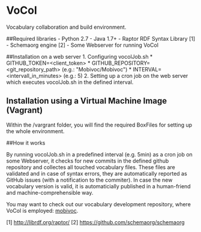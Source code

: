 VoCol
=====

Vocabulary collaboration and build environment.

##Required libraries
	- Python 2.7
	- Java 1.7+
	- Raptor RDF Syntax Library [1]
	- Schemaorg engine [2]
	- Some Webserver for running VoCol

##Installation on a web server
	1. Configuring vocolJob.sh
		* GITHUB_TOKEN=<client_token>
		* GITHUB_REPOSITORY=<git_repository_path> (e.g.: "Mobivoc/Mobivoc")
		* INTERVAL= <intervall_in_minutes> (e.g.: 5)
	2. Setting up a cron job on the web server which executes vocolJob.sh in the defined interval. 

## Installation using a Virtual Machine Image (Vagrant)
Within the /vargrant folder, you will find the required BoxFiles for setting up the whole environment. 

##How it works

By running vocolJob.sh in a predefined interval (e.g. 5min) as a cron job on some Webserver, it checks for new commits in the defined github repository and collectes all touched vocabulary files. These files are validated and in case of syntax errors, they are automatically reported as GitHub issues (with a notification to the commiter). In case the new vocabulary version is valid, it is automaticially published in a human-friend and machine-comprehensible way. 


You may want to check out our vocabulary development repository, where VoCol is employed: [mobivoc](http://github.com/mobivoc/mobivoc/).

[1] http://librdf.org/raptor/
[2] https://github.com/schemaorg/schemaorg
